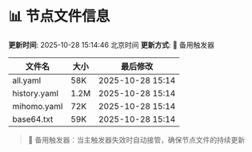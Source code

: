 # 📊 节点文件信息

**更新时间**: 2025-10-28 15:14:46 北京时间
**更新方式**: 🔄 备用触发器

| 文件名 | 大小 | 最后修改 |
|--------|------|----------|
| all.yaml | 58K | 2025-10-28 15:14 |
| history.yaml | 1.2M | 2025-10-28 15:14 |
| mihomo.yaml | 72K | 2025-10-28 15:14 |
| base64.txt | 59K | 2025-10-28 15:14 |

> 🔄 备用触发器：当主触发器失效时自动接管，确保节点文件的持续更新
